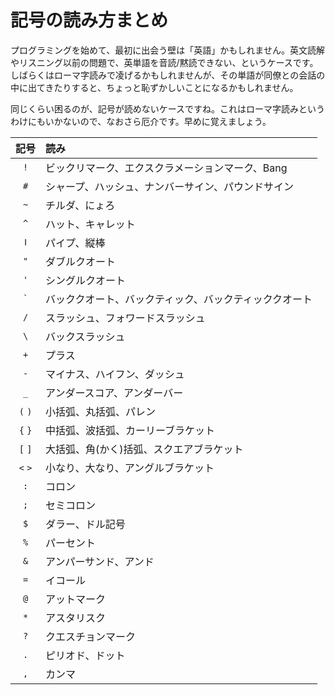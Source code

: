 # 記号の読み方まとめ

プログラミングを始めて、最初に出会う壁は「英語」かもしれません。英文読解やリスニング以前の問題で、英単語を音読/黙読できない、というケースです。しばらくはローマ字読みで凌げるかもしれませんが、その単語が同僚との会話の中に出てきたりすると、ちょっと恥ずかしいことになるかもしれません。

同じくらい困るのが、記号が読めないケースですね。これはローマ字読みというわけにもいかないので、なおさら厄介です。早めに覚えましょう。

| 記号  | 読み |
|:-----:|:-----|
|`!`|ビックリマーク、エクスクラメーションマーク、Bang|
|`#`|シャープ、ハッシュ、ナンバーサイン、パウンドサイン|
|`~`|チルダ、にょろ|
|`^`|ハット、キャレット|
|`ǀ`|パイプ、縦棒|
|`"`|ダブルクオート|
|`'`|シングルクオート|
|`` ` ``|バッククオート、バックティック、バックティッククオート|
|`/`|スラッシュ、フォワードスラッシュ|
|`\`|バックスラッシュ|
|`+`|プラス|
|`-`|マイナス、ハイフン、ダッシュ|
|`_`|アンダースコア、アンダーバー|
|`(` `)`|小括弧、丸括弧、パレン|
|`{` `}`|中括弧、波括弧、カーリーブラケット|
|`[` `]`|大括弧、角(かく)括弧、スクエアブラケット|
|`<` `>`|小なり、大なり、アングルブラケット|
|`:`|コロン|
|`;`|セミコロン|
|`$`|ダラー、ドル記号|
|`%`|パーセント|
|`&`|アンパーサンド、アンド|
|`=`|イコール|
|`@`|アットマーク|
|`*`|アスタリスク|
|`?`|クエスチョンマーク|
|`.`|ピリオド、ドット|
|`,`|カンマ|

